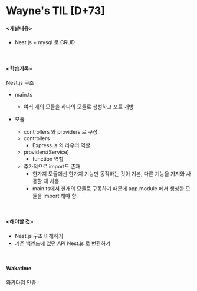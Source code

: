 Wayne's TIL [D+73]
===

#### <개발내용>

- Nest.js + mysql 로 CRUD

<br>

#### <학습기록>

Nest.js 구조

- main.ts
  - 여러 개의 모듈을 하나의 모듈로 생성하고 포트 개방

- 모듈
  - controllers 와 providers 로 구성
  - controllers
    - Express.js 의 라우터 역할
  - providers(Service)
    - function 역할
  - 추가적으로 import도 존재
    - 한가지 모듈에선 한가지 기능만 동작하는 것이 기본, 다른 기능을 가져와 사용할 때 사용
    - main.ts에서 한개의 모듈로 구동하기 때문에 app.module 에서 생성한 모듈을 import 해야 함.

<br>

#### <해야할 것>
  
- Nest.js 구조 이해하기
- 기존 백엔드에 있던 API Nest.js 로 변환하기

<br>

#### Wakatime

[와카타임 인증](https://github.com/RyeinKim/TIL/blob/main/wakatime/Nov/20231108.png)